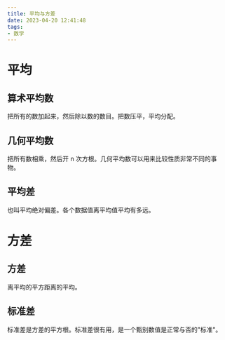 ```yaml
---
title: 平均与方差
date: 2023-04-20 12:41:48
tags:
- 数学
---
```


# 平均
## 算术平均数

把所有的数加起来，然后除以数的数目。把数压平，平均分配。

## 几何平均数

把所有数相乘，然后开 n 次方根。几何平均数可以用来比较性质非常不同的事物。

## 平均差

也叫平均绝对偏差。各个数据值离平均值平均有多远。

# 方差
## 方差

离平均的平方距离的平均。

## 标准差

标准差是方差的平方根。标准差很有用，是一个甄别数值是正常与否的"标准"。
